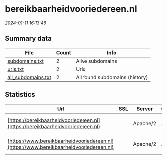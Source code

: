 # bereikbaarheidvooriedereen.nl
*2024-01-11 16:13:46*
## Summary data
| File       | Count | Info |
|------------|-------|------|
|[subdomains.txt](/data/bereikbaarheidvooriedereen.nl/subdomains.txt)|2|Alive subdomains|
|[urls.txt](/data/bereikbaarheidvooriedereen.nl/urls.txt)|2|Urls|
|[all_subdomains.txt](/data/bereikbaarheidvooriedereen.nl/all_subdomains.txt)|2|All found subdomains (history)|
## Statistics
| Url | SSL | Server | Cookie | HSTS | CSP | XFO | XXP | RP | Tech |Title |
|------------|-------|------|------|------|------|------|------|------|------|------|
|[https://bereikbaarheidvooriedereen.nl](https://bereikbaarheidvooriedereen.nl)| |Apache/2|:warning: |:white_check_mark: |:warning: |:white_check_mark: |:white_check_mark: |:white_check_mark: |Apache HTTP Serv...|301 Moved Perman...|
|[https://www.bereikbaarheidvooriedereen.nl](https://www.bereikbaarheidvooriedereen.nl)| |Apache/2|:warning: |:white_check_mark: |:warning: |:white_check_mark: |:white_check_mark: |:white_check_mark: |Apache HTTP Serv...|Home - Bereikbaa...|